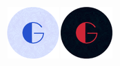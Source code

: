 <img src="logo-Light.png#gh-light-mode-only" height="120" width="120"/>
    <img src="logo-Dark.png#gh-dark-mode-only" height="120" width="120"/>
